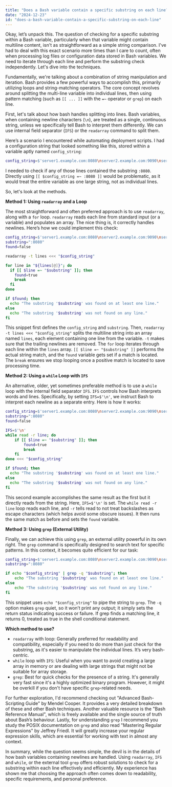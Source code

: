 ```yaml
---
title: "Does a Bash variable contain a specific substring on each line?"
date: "2024-12-23"
id: "does-a-bash-variable-contain-a-specific-substring-on-each-line"
---
```


Okay, let’s unpack this. The question of checking for a specific substring within a Bash variable, particularly when that variable might contain multiline content, isn't as straightforward as a simple string comparison. I've had to deal with this exact scenario more times than I care to count, often when processing log files or configuration data stored in Bash variables. We need to iterate through each line and perform the substring check independently. Let's dive into the techniques.

Fundamentally, we're talking about a combination of string manipulation and iteration. Bash provides a few powerful ways to accomplish this, primarily utilizing loops and string-matching operators. The core concept revolves around splitting the multi-line variable into individual lines, then using pattern matching (such as `[[ ... ]]` with the `=~` operator or `grep`) on each line.

First, let's talk about how bash handles splitting into lines. Bash variables, when containing newline characters (`\n`), are treated as a single, continuous string, unless we specifically tell Bash to interpret them differently. We can use internal field separator (`IFS`) or the `readarray` command to split them.

Here’s a scenario I encountered while automating deployment scripts. I had a configuration string that looked something like this, stored within a variable aptly named `config_string`:

```bash
config_string=$'server1.example.com:8080\nserver2.example.com:9090\nserver3.example.com:8080\nserver4.example.com:7777'
```

I needed to check if any of those lines contained the substring `:8080`. Directly using `[[ $config_string =~ :8080 ]]` would be problematic, as it would treat the entire variable as one large string, not as individual lines.

So, let's look at the methods.

**Method 1: Using `readarray` and a Loop**

The most straightforward and often preferred approach is to use `readarray`, along with a `for` loop. `readarray` reads each line from standard input (or a variable) and populates an array. The nice thing is, it correctly handles newlines. Here’s how we could implement this check:

```bash
config_string=$'server1.example.com:8080\nserver2.example.com:9090\nserver3.example.com:8080\nserver4.example.com:7777'
substring=":8080"
found=false

readarray -t lines <<< "$config_string"

for line in "${lines[@]}"; do
  if [[ $line =~ "$substring" ]]; then
    found=true
    break
  fi
done

if $found; then
  echo "The substring '$substring' was found on at least one line."
else
  echo "The substring '$substring' was not found on any line."
fi

```

This snippet first defines the `config_string` and `substring`. Then, `readarray -t lines <<< "$config_string"` splits the multiline string into an array named `lines`, each element containing one line from the variable. `-t` makes sure that the trailing newlines are removed. The `for` loop iterates through each line within the `lines` array. `[[ $line =~ "$substring" ]]` performs the actual string match, and the `found` variable gets set if a match is located. The `break` ensures we stop looping once a positive match is located to save processing time.

**Method 2: Using a `while` Loop with `IFS`**

An alternative, older, yet sometimes preferable method is to use a `while` loop with the internal field separator `IFS`. `IFS` controls how Bash interprets words and lines. Specifically, by setting `IFS=$'\n'`, we instruct Bash to interpret each newline as a separate entry. Here is how it works:

```bash
config_string=$'server1.example.com:8080\nserver2.example.com:9090\nserver3.example.com:8080\nserver4.example.com:7777'
substring=":8080"
found=false

IFS=$'\n'
while read -r line; do
    if [[ $line =~ "$substring" ]]; then
        found=true
        break
    fi
done <<< "$config_string"

if $found; then
  echo "The substring '$substring' was found on at least one line."
else
  echo "The substring '$substring' was not found on any line."
fi
```

This second example accomplishes the same result as the first but it directly reads from the string. Here, `IFS=$'\n'` is set. The `while read -r line` loop reads each line, and `-r` tells read to not treat backslashes as escape characters (which helps avoid some obscure issues). It then runs the same match as before and sets the `found` variable.

**Method 3: Using `grep` (External Utility)**

Finally, we can achieve this using `grep`, an external utility powerful in its own right. The `grep` command is specifically designed to search text for specific patterns. In this context, it becomes quite efficient for our task:

```bash
config_string=$'server1.example.com:8080\nserver2.example.com:9090\nserver3.example.com:8080\nserver4.example.com:7777'
substring=":8080"

if echo "$config_string" | grep -q "$substring"; then
    echo "The substring '$substring' was found on at least one line."
else
    echo "The substring '$substring' was not found on any line."
fi
```

This snippet uses `echo "$config_string"` to pipe the string to `grep`. The `-q` option makes `grep` quiet, so it won’t print any output; it simply sets the return status indicating success or failure. If grep finds a matching line, it returns 0, treated as true in the shell conditional statement.

**Which method to use?**

*   `readarray` with loop: Generally preferred for readability and compatibility, especially if you need to do more than just check for the substring, as it's easier to manipulate the individual lines. It’s very bash-centric.
*   `while` loop with `IFS`: Useful when you want to avoid creating a large array in memory or are dealing with large strings that might not be suitable for array storage.
*   `grep`: Best for quick checks for the presence of a string. It's generally very fast since it's a highly optimized binary program. However, it might be overkill if you don't have specific `grep`-related needs.

For further exploration, I'd recommend checking out "Advanced Bash-Scripting Guide" by Mendel Cooper. It provides a very detailed breakdown of these and other Bash techniques. Another valuable resource is the "Bash Reference Manual", which is freely available and the single source of truth about Bash’s behaviour. Lastly, for understanding `grep` I recommend you study the POSIX documentation on `grep` and also read "Mastering Regular Expressions" by Jeffrey Friedl. It will greatly increase your regular expression skills, which are essential for working with text in almost any context.

In summary, while the question seems simple, the devil is in the details of how bash variables containing newlines are handled. Using `readarray`, `IFS` and `while`, or the external tool `grep` offers robust solutions to check for a substring within each line effectively and efficiently. My experience has shown me that choosing the approach often comes down to readability, specific requirements, and personal preference.
